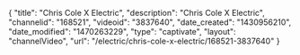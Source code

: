 {
    "title": "Chris Cole X Electric",
    "description": "Chris Cole X Electric",
    "channelid": "168521",
    "videoid": "3837640",
    "date_created": "1430956210",
    "date_modified": "1470263229",
    "type": "captivate",
    "layout": "channelVideo",
    "url": "\/electric\/chris-cole-x-electric\/168521-3837640"
}